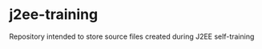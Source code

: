 j2ee-training
=============

Repository intended to store source files created during J2EE self-training
